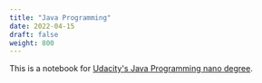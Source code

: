 ```yaml
---
title: "Java Programming"
date: 2022-04-15
draft: false
weight: 800
---
```


This is a notebook for [Udacity's Java Programming nano degree](https://www.udacity.com/course/java-programming-nanodegree--nd079).
